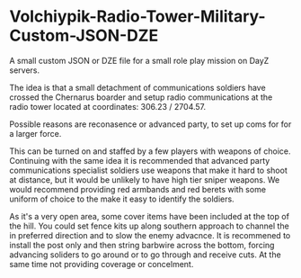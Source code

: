 # Volchiypik-Radio-Tower-Military-Custom-JSON-DZE
A small custom JSON or DZE file for a small role play mission on DayZ servers. 

The idea is that a small detachment of communications soldiers have crossed the Chernarus boarder and setup radio communications at the radio tower located at coordinates: 306.23 / 2704.57. 

Possible reasons are reconasence or advanced party, to set up coms for for a larger force.  

This can be turned on and staffed by a few players with weapons of choice.  Continuing with the same idea it is recommended that advanced party communications specialist soldiers use weapons that make it hard to shoot at distance, but it would be unlikely to have high tier sniper weapons.  We would recommend providing red armbands and red berets with some uniform of choice to the make it easy to identify the soldiers.

As it's a very open area, some cover items have been included at the top of the hill.  You could set fence kits up along southern approach to channel the in preferred direction and to slow the enemy advacnce.  It is recommened to install the post only and then string barbwire across the bottom, forcing advancing soliders to go around or to go through and receive cuts.  At the same time not providing coverage or concelment.


